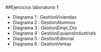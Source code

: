 ##Ejercicios laboratorio 1

* Diagrama 1 : GestiónViviendas
* Diagrama 2 : GestionAlumnos
* Diagrama 3 : GestionEmpl_Dto
* Diagrama 4 : GestiónEquiposIndustrials
* Diagrama 5 : GestionEditorial
* Diagrama 6 : GestionVentas
